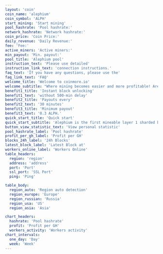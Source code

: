 ```yaml
---
layout: 'coin'
coin_name: 'alephium'
coin_symbol: 'ALPH'
start_mining: 'Start mining'
pool_hashrate: 'Pool hashrate:'
network_hashrate: 'Network hashrate:'
coin_price: 'Coin Price:'
daily_revenue: 'Daily Revenue:'
fee: 'Fee:'
active_miners: 'Active miners:'
min_payout: 'Min. payout:'
pool_title: 'Alephium pool'
instruction_text: 'Please use detailed'
instruction_link_text: 'connection instructions.'
faq_text: 'If you have any questions, please use the'
faq_link_text: 'FAQ'
welcome_title: 'Welcome to coinmore.io'
welcome_subtitle: "Where mining becomes easier and more profitable! Are you looking for a reliable pool with low fees? Do you desire stability and transparent statistics? Look no further! On our platform, you'll find everything for efficient mining, as well as a warm community and tech support ready to assist in any situation. Earn more with lower expenses."
benefit1_title: 'Instant block unlocking'
benefit1_text: 'without 500-min delay'
benefit2_title: 'Payouts every'
benefit2_text: '30 minutes'
benefit3_title: 'Minimum payout'
benefit3_text: '0.3 ALPH.'
quick_start_title: 'Quick start'
quick_start_subtitle: 'Alephium is the first mineable layer 1 sharded blockchain scaling and improving on Bitcoin core technologies, Proof of Work and UTXO. It delivers a highly performant, secure DeFi & dApps platform with enhanced energy efficiency.'
button_view_statistic_text: 'View personal statistic'
pool_hashrate_label: 'Pool hashrate'
profit_per_gh_label: 'Profit per GH'
blocks_24h_label: '24h Blocks'
latest_block_label: 'Latest Block at'
workers_online_label: 'Workers Online'
table_headers:
  region: 'region'
  address: 'address'
  port: 'Port'
  ssl_port: 'SSL Port'
  ping: 'Ping'

table_body:
  region_auto: 'Region auto detection'
  region_europe: 'Europe'
  region_russian: 'Russia'
  region_usa: 'US'
  region_asia: 'Asia'

chart_headers:
  hashrate: 'Pool hashrate'
  profit: 'Profit per GH'
  workers_activity: 'Workers activity'
chart_intervals:
  one_day: 'Day'
  week: 'Week'
---
```

